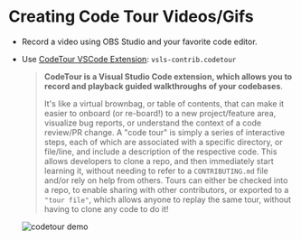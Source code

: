 # Creating Code Tour Videos/Gifs

- Record a video using OBS Studio and your favorite code editor.
- Use [CodeTour VSCode Extension][#codetour-vscode-ext]: `vsls-contrib.codetour`

  > **CodeTour is a Visual Studio Code extension, which allows you to record and playback guided walkthroughs 
  > of your codebases**. 
  > 
  > It's like a virtual brownbag, or table of contents, that can make it easier to onboard 
  > (or re-board!) to a new project/feature area, visualize bug reports, or understand the context of a code 
  > review/PR change. A "code tour" is simply a series of interactive steps, each of which are associated with 
  > a specific directory, or file/line, and include a description of the respective code. This allows developers 
  > to clone a repo, and then immediately start learning it, without needing to refer to a `CONTRIBUTING.md` file 
  > and/or rely on help from others. Tours can either be checked into a repo, to enable sharing with other 
  > contributors, or exported to a `"tour file"`, which allows anyone to replay the same tour, without having to 
  > clone any code to do it!
  > 
  ![codetour demo][#codetour-vscode-demo-gif]
  
  [#codetour-vscode-ext]: https://marketplace.visualstudio.com/items?itemName=vsls-contrib.codetour
  [#codetour-vscode-demo-gif]: https://user-images.githubusercontent.com/116461/76165260-c6c00500-6112-11ea-9cda-0a6cb9b72e8f.gif
  
  

